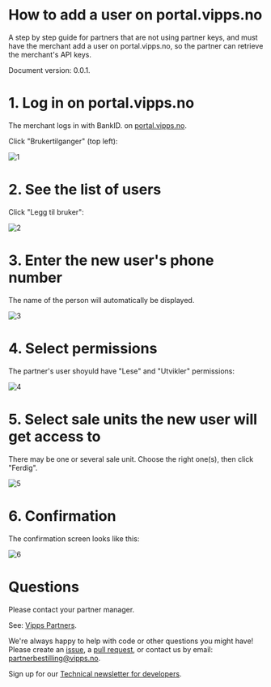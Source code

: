 # How to add a user on portal.vipps.no

A step by step guide for partners that are not using partner keys, and must
have the merchant add a user on portal.vipps.no, so the partner can retrieve
the merchant's API keys.

Document version: 0.0.1.

# 1. Log in on portal.vipps.no

The merchant logs in with BankID. on
[portal.vipps.no](https://portal.vipps.no).

Click "Brukertilganger" (top left):

![1](images/portal-add-user-1.png)

# 2. See the list of users

Click "Legg til bruker":

![2](images/portal-add-user-2.png)

# 3. Enter the new user's phone number

The name of the person will automatically be displayed.

![3](images/portal-add-user-3.png)

# 4. Select permissions

The partner's user shoyuld have "Lese" and "Utvikler" permissions:

![4](images/portal-add-user-4.png)

# 5. Select sale units the new user will get access to

There may be one or several sale unit. Choose the right one(s),
then click "Ferdig".

![5](images/portal-add-user-5.png)

# 6. Confirmation

The confirmation screen looks like this:

![6](images/portal-add-user-6.png)

# Questions

Please contact your partner manager.

See: [Vipps Partners](README.md).

We're always happy to help with code or other questions you might have!
Please create an [issue](https://github.com/vippsas/vipps-developers/issues),
a [pull request](https://github.com/vippsas/vipps-developers/pulls),
or contact us by email: partnerbestilling@vipps.no.

Sign up for our [Technical newsletter for developers](https://github.com/vippsas/vipps-developers/tree/master/newsletters).
